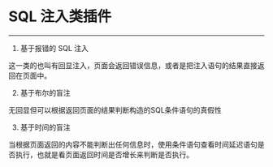 # SQL 注入类插件
---

1. 基于报错的 SQL 注入

 这一类的也叫有回显注入，页面会返回错误信息，或者是把注入语句的结果直接返回在页面中。
 
2. 基于布尔的盲注

 无回显但可以根据返回页面的结果判断构造的SQL条件语句的真假性
 
3. 基于时间的盲注

 当根据页面返回的内容不能判断出任何信息时，使用条件语句查看时间延迟语句是否执行，也就是看页面返回时间是否增长来判断是否执行。